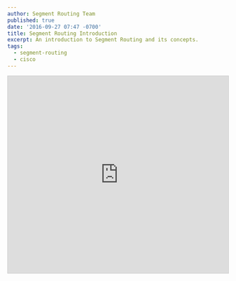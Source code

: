 ```yaml
---
author: Segment Routing Team
published: true
date: '2016-09-27 07:47 -0700'
title: Segment Routing Introduction
excerpt: An introduction to Segment Routing and its concepts.
tags:
  - segment-routing
  - cisco
---
```


<iframe src="https://app.box.com/embed/preview/o4n1j5tuog9vjquvl0pdtvkjjtfka3nd?theme=dark" width="800" height="450" frameborder="0" marginwidth="0" marginheight="0" scrolling="no" style="border:1px solid #CCC; border-width:1px; margin-bottom:5px; max-width: 100%;" allowfullscreen webkitallowfullscreen msallowfullscreen></iframe>   